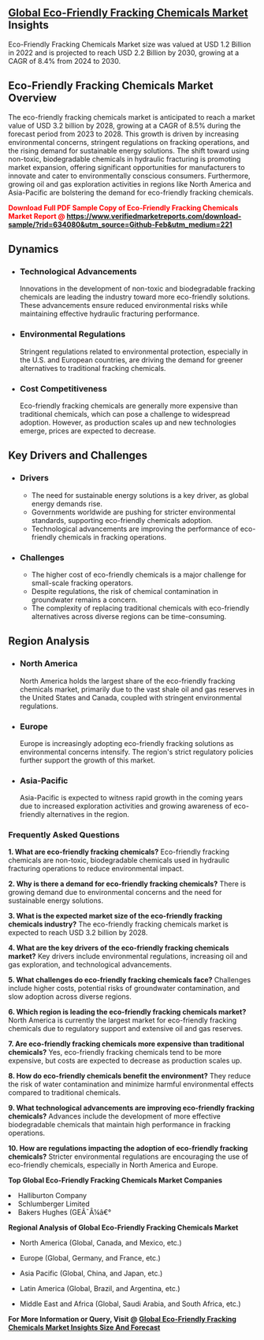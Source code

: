 <h2><a href="https://www.verifiedmarketreports.com/download-sample/?rid=634080&amp;utm_source=Github&amp;utm_medium=221" target="_blank">Global Eco-Friendly Fracking Chemicals Market</a> Insights</h2><p>Eco-Friendly Fracking Chemicals Market size was valued at USD 1.2 Billion in 2022 and is projected to reach USD 2.2 Billion by 2030, growing at a CAGR of 8.4% from 2024 to 2030.</p><p> <h2>Eco-Friendly Fracking Chemicals Market Overview</h2> <p>The eco-friendly fracking chemicals market is anticipated to reach a market value of USD 3.2 billion by 2028, growing at a CAGR of 8.5% during the forecast period from 2023 to 2028. This growth is driven by increasing environmental concerns, stringent regulations on fracking operations, and the rising demand for sustainable energy solutions. The shift toward using non-toxic, biodegradable chemicals in hydraulic fracturing is promoting market expansion, offering significant opportunities for manufacturers to innovate and cater to environmentally conscious consumers. Furthermore, growing oil and gas exploration activities in regions like North America and Asia-Pacific are bolstering the demand for eco-friendly fracking chemicals.</p> <p><strong><p><span class=""><span style="color: #ff0000;"><strong>Download Full PDF Sample Copy of Eco-Friendly Fracking Chemicals Market Report</strong> @ </span><a href="https://www.verifiedmarketreports.com/download-sample/?rid=634080&amp;utm_source=Github-Feb&amp;utm_medium=221" target="_blank">https://www.verifiedmarketreports.com/download-sample/?rid=634080&amp;utm_source=Github-Feb&amp;utm_medium=221</a></span></p></strong></p> <h2>Dynamics</h2> <ul> <li><h3>Technological Advancements</h3> Innovations in the development of non-toxic and biodegradable fracking chemicals are leading the industry toward more eco-friendly solutions. These advancements ensure reduced environmental risks while maintaining effective hydraulic fracturing performance.</li> <li><h3>Environmental Regulations</h3> Stringent regulations related to environmental protection, especially in the U.S. and European countries, are driving the demand for greener alternatives to traditional fracking chemicals.</li> <li><h3>Cost Competitiveness</h3> Eco-friendly fracking chemicals are generally more expensive than traditional chemicals, which can pose a challenge to widespread adoption. However, as production scales up and new technologies emerge, prices are expected to decrease.</li> </ul> <h2>Key Drivers and Challenges</h2> <ul> <li><h3>Drivers</h3> <ul> <li>The need for sustainable energy solutions is a key driver, as global energy demands rise.</li> <li>Governments worldwide are pushing for stricter environmental standards, supporting eco-friendly chemicals adoption.</li> <li>Technological advancements are improving the performance of eco-friendly chemicals in fracking operations.</li> </ul> </li> <li><h3>Challenges</h3> <ul> <li>The higher cost of eco-friendly chemicals is a major challenge for small-scale fracking operators.</li> <li>Despite regulations, the risk of chemical contamination in groundwater remains a concern.</li> <li>The complexity of replacing traditional chemicals with eco-friendly alternatives across diverse regions can be time-consuming.</li> </ul> </li> </ul> <h2>Region Analysis</h2> <ul> <li><h3>North America</h3> North America holds the largest share of the eco-friendly fracking chemicals market, primarily due to the vast shale oil and gas reserves in the United States and Canada, coupled with stringent environmental regulations.</li> <li><h3>Europe</h3> Europe is increasingly adopting eco-friendly fracking solutions as environmental concerns intensify. The region's strict regulatory policies further support the growth of this market.</li> <li><h3>Asia-Pacific</h3> Asia-Pacific is expected to witness rapid growth in the coming years due to increased exploration activities and growing awareness of eco-friendly alternatives in the region.</li> </ul> <h3>Frequently Asked Questions</h3> <p><strong>1. What are eco-friendly fracking chemicals?</strong> Eco-friendly fracking chemicals are non-toxic, biodegradable chemicals used in hydraulic fracturing operations to reduce environmental impact.</p> <p><strong>2. Why is there a demand for eco-friendly fracking chemicals?</strong> There is growing demand due to environmental concerns and the need for sustainable energy solutions.</p> <p><strong>3. What is the expected market size of the eco-friendly fracking chemicals industry?</strong> The eco-friendly fracking chemicals market is expected to reach USD 3.2 billion by 2028.</p> <p><strong>4. What are the key drivers of the eco-friendly fracking chemicals market?</strong> Key drivers include environmental regulations, increasing oil and gas exploration, and technological advancements.</p> <p><strong>5. What challenges do eco-friendly fracking chemicals face?</strong> Challenges include higher costs, potential risks of groundwater contamination, and slow adoption across diverse regions.</p> <p><strong>6. Which region is leading the eco-friendly fracking chemicals market?</strong> North America is currently the largest market for eco-friendly fracking chemicals due to regulatory support and extensive oil and gas reserves.</p> <p><strong>7. Are eco-friendly fracking chemicals more expensive than traditional chemicals?</strong> Yes, eco-friendly fracking chemicals tend to be more expensive, but costs are expected to decrease as production scales up.</p> <p><strong>8. How do eco-friendly chemicals benefit the environment?</strong> They reduce the risk of water contamination and minimize harmful environmental effects compared to traditional chemicals.</p> <p><strong>9. What technological advancements are improving eco-friendly fracking chemicals?</strong> Advances include the development of more effective biodegradable chemicals that maintain high performance in fracking operations.</p> <p><strong>10. How are regulations impacting the adoption of eco-friendly fracking chemicals?</strong> Stricter environmental regulations are encouraging the use of eco-friendly chemicals, especially in North America and Europe.</p> </p><p><strong>Top Global Eco-Friendly Fracking Chemicals Market Companies</strong></p><div data-test-id=""><p><li>Halliburton Company</li><li> Schlumberger Limited</li><li> Bakers Hughes (GEÃ¯Â¼â€°</li></p><div><strong>Regional Analysis of&nbsp;Global Eco-Friendly Fracking Chemicals Market</strong></div><ul><li dir="ltr"><p dir="ltr">North America&nbsp;(Global, Canada, and Mexico, etc.)</p></li><li dir="ltr"><p dir="ltr">Europe (Global, Germany, and France, etc.)</p></li><li dir="ltr"><p dir="ltr">Asia Pacific&nbsp;(Global, China, and Japan, etc.)</p></li><li dir="ltr"><p dir="ltr">Latin America&nbsp;(Global, Brazil, and Argentina, etc.)</p></li><li dir="ltr">Middle East and Africa&nbsp;(Global, Saudi Arabia, and South Africa, etc.)</li></ul><p><strong>For More Information or Query, Visit @&nbsp;</strong><strong><a href="https://www.verifiedmarketreports.com/product/eco-friendly-fracking-chemicals-market/?utm_source=Github&amp;utm_medium=221" target="_blank">Global Eco-Friendly Fracking Chemicals Market Insights Size And Forecast</a></strong></p></div>
